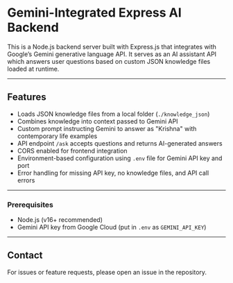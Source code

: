 # Gemini-Integrated Express AI Backend

This is a Node.js backend server built with Express.js that integrates with Google’s Gemini generative language API. 
It serves as an AI assistant API which answers user questions based on custom JSON knowledge files loaded at runtime.
_____________________________________________________________________________________________________________________


## Features

- Loads JSON knowledge files from a local folder (`./knowledge_json`)
- Combines knowledge into context passed to Gemini API
- Custom prompt instructing Gemini to answer as "Krishna" with contemporary life examples
- API endpoint `/ask` accepts questions and returns AI-generated answers
- CORS enabled for frontend integration
- Environment-based configuration using `.env` file for Gemini API key and port
- Error handling for missing API key, no knowledge files, and API call errors

______________________________________________________________________________________________________________________

### Prerequisites

- Node.js (v16+ recommended)
- Gemini API key from Google Cloud (put in `.env` as `GEMINI_API_KEY`)

__________________________________________________________________________________________________________________
## Contact

For issues or feature requests, please open an issue in the repository.